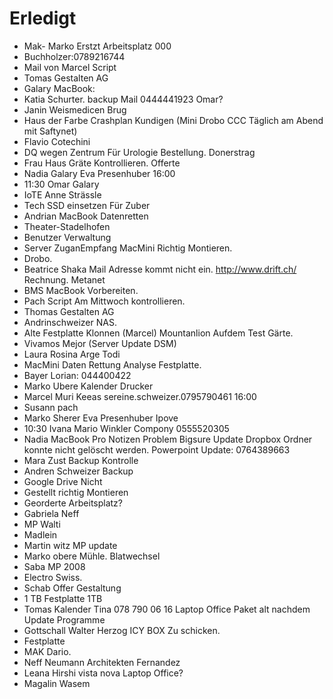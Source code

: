 # Erledigt
* Mak- Marko Erstzt Arbeitsplatz 000
* Buchholzer:0789216744
* Mail von Marcel Script
* Tomas Gestalten AG 
* Galary MacBook:  
* Katia Schurter. backup Mail 0444441923 Omar?   
* Janin Weismedicen Brug
* Haus der Farbe Crashplan Kundigen (Mini Drobo CCC Täglich am Abend mit Saftynet)
* Flavio Cotechini
* DQ wegen Zentrum Für Urologie Bestellung. Donerstrag 
* Frau Haus Gräte Kontrollieren. Offerte 
* Nadia Galary Eva Presenhuber 16:00
* 11:30 Omar Galary 
* IoTE Anne Strässle 
* Tech SSD einsetzen Für Zuber
* Andrian MacBook Datenretten 
* Theater-Stadelhofen
* Benutzer Verwaltung
* Server ZuganEmpfang MacMini Richtig Montieren.
* Drobo. 
* Beatrice Shaka Mail Adresse kommt nicht ein. http://www.drift.ch/ Rechnung. Metanet 
* BMS MacBook Vorbereiten. 
* Pach Script Am Mittwoch kontrollieren. 
* Thomas Gestalten AG 
* Andrinschweizer NAS. 
* Alte Festplatte Klonnen (Marcel) Mountanlion Aufdem Test Gärte.
* Vivamos Mejor (Server Update DSM)
* Laura Rosina Arge Todi
* MacMini Daten Rettung Analyse Festplatte. 
* Bayer Lorian: 044400422
* Marko Ubere Kalender Drucker 
* Marcel Muri Keeas sereine.schweizer.0795790461 16:00
* Susann pach 
* Marko Sherer Eva Presenhuber Ipove 
* 10:30 Ivana Mario Winkler Compony 0555520305
* Nadia MacBook Pro Notizen Problem Bigsure Update Dropbox Ordner konnte nicht gelöscht werden. Powerpoint Update: 0764389663 
* Mara Zust Backup Kontrolle
* Andren Schweizer Backup 
* Google Drive Nicht  
* Gestellt richtig Montieren
* Georderte Arbeitsplatz? 
* Gabriela Neff
* MP Walti
* Madlein 
* Martin witz MP update 
* Marko obere Mühle. Blatwechsel 
* Saba MP  2008 
* Electro Swiss.
* Schab Offer Gestaltung 
* 1 TB Festplatte 1TB
* Tomas Kalender Tina 078 790 06 16 Laptop Office Paket alt nachdem Update Programme
* Gottschall Walter Herzog ICY BOX Zu schicken.
* Festplatte 
* MAK Dario.
* Neff Neumann Architekten Fernandez
* Leana Hirshi vista nova Laptop Office? 
* Magalin Wasem 

